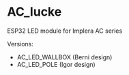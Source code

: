 # AC_lucke
ESP32 LED module for Implera AC series


Versions:
- AC_LED_WALLBOX (Berni design)
- AC_LED_POLE (Igor design)